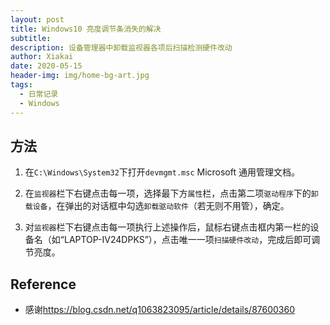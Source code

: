 ```yaml
---
layout: post
title: Windows10 亮度调节条消失的解决
subtitle:
description: 设备管理器中卸载监视器各项后扫描检测硬件改动
author: Xiakai
date: 2020-05-15
header-img: img/home-bg-art.jpg
tags:
  - 日常记录
  - Windows
---
```


## 方法

1. 在`C:\Windows\System32`下打开`devmgmt.msc` Microsoft 通用管理文档。

2. 在`监视器`栏下右键点击每一项，选择最下方`属性`栏，点击第二项`驱动程序`下的`卸载设备`，在弹出的对话框中勾选`卸载驱动软件`（若无则不用管），确定。

3. 对`监视器`栏下右键点击每一项执行上述操作后，鼠标右键点击框内第一栏的设备名（如“LAPTOP-IV24DPKS”），点击唯一一项`扫描硬件改动`，完成后即可调节亮度。

## Reference

- 感谢<https://blog.csdn.net/q1063823095/article/details/87600360>
